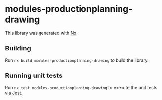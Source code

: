 # modules-productionplanning-drawing

This library was generated with [Nx](https://nx.dev).

## Building

Run `nx build modules-productionplanning-drawing` to build the library.

## Running unit tests

Run `nx test modules-productionplanning-drawing` to execute the unit tests via [Jest](https://jestjs.io).
